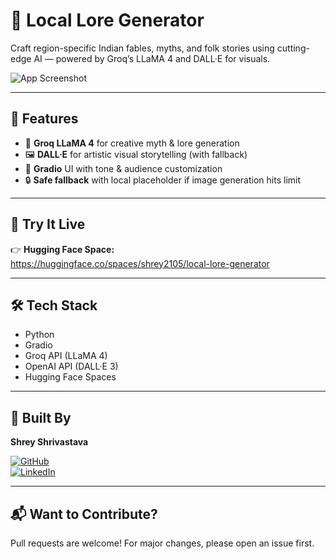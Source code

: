 # 📜 Local Lore Generator

Craft region-specific Indian fables, myths, and folk stories using cutting-edge AI — powered by Groq’s LLaMA 4 and DALL·E for visuals.

![App Screenshot](https://huggingface.co/spaces/shrey2105/local-lore-generator/resolve/main/placeholder.png)

---

## 🔮 Features

- 🧠 **Groq LLaMA 4** for creative myth & lore generation  
- 🖼️ **DALL·E** for artistic visual storytelling (with fallback)  
- 🧾 **Gradio** UI with tone & audience customization  
- 🔒 **Safe fallback** with local placeholder if image generation hits limit  

---

## 🚀 Try It Live

👉 **Hugging Face Space:**  
https://huggingface.co/spaces/shrey2105/local-lore-generator

---

## 🛠️ Tech Stack

- Python
- Gradio
- Groq API (LLaMA 4)
- OpenAI API (DALL·E 3)
- Hugging Face Spaces

---

## 🙌 Built By

**Shrey Shrivastava**

[![GitHub](https://img.shields.io/badge/GitHub-shreyshrivastava-181717?style=flat&logo=github)](https://github.com/shreyshrivastava)  
[![LinkedIn](https://img.shields.io/badge/LinkedIn-shrey--shrivastava1-blue?style=flat&logo=linkedin)](https://www.linkedin.com/in/shrey-shrivastava1)

---

## 📬 Want to Contribute?

Pull requests are welcome! For major changes, please open an issue first.

